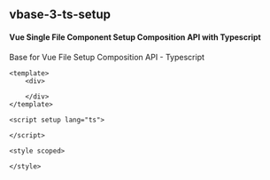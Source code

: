 ## vbase-3-ts-setup
#### Vue Single File Component Setup Composition API with Typescript
Base for Vue File Setup Composition API - Typescript
```vue
<template>
	<div>

	</div>
</template>

<script setup lang="ts">

</script>

<style scoped>

</style>
```